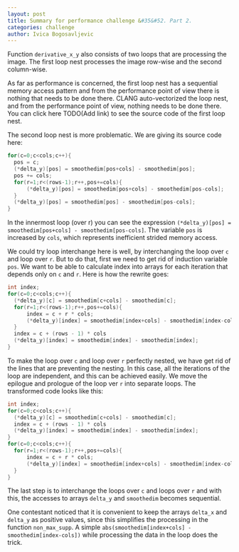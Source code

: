 ```yaml
---
layout: post
title: Summary for performance challenge &#35&#52. Part 2.
categories: challenge
author: Ivica Bogosavljevic
---
```


Function `derivative_x_y` also consists of two loops that are processing the image. The first loop nest processes the image row-wise and the second column-wise.

As far as performance is concerned, the first loop nest has a sequential memory access pattern and from the performance point of view there is nothing that needs to be done there. CLANG auto-vectorized the loop nest, and from the performance point of view, nothing needs to be done there. You can click here TODO(Add link) to see the source code of the first loop nest.

The second loop nest is more problematic. We are giving its source code here:

```cpp
for(c=0;c<cols;c++){
  pos = c;
  (*delta_y)[pos] = smoothedim[pos+cols] - smoothedim[pos];
  pos += cols;
  for(r=1;r<(rows-1);r++,pos+=cols){
      (*delta_y)[pos] = smoothedim[pos+cols] - smoothedim[pos-cols];
  }
  (*delta_y)[pos] = smoothedim[pos] - smoothedim[pos-cols];
}
```

In the innermost loop (over r) you can see the expression `(*delta_y)[pos] = smoothedim[pos+cols] - smoothedim[pos-cols]`. The variable `pos` is increased by `cols`, which represents inefficient strided memory access.

We could try loop interchange here is well, by interchanging the loop over `c` and loop over `r`. But to do that, first we need to get rid of induction variable `pos`. We want to be able to calculate index into arrays for each iteration that depends only on `c` and `r`. Here is how the rewrite goes:

```cpp
int index;
for(c=0;c<cols;c++){
  (*delta_y)[c] = smoothedim[c+cols] - smoothedim[c];
  for(r=1;r<(rows-1);r++,pos+=cols){
      index = c + r * cols;
      (*delta_y)[index] = smoothedim[index+cols] - smoothedim[index-cols];
  }
  index = c + (rows - 1) * cols
  (*delta_y)[index] = smoothedim[index] - smoothedim[index];
}
```

To make the loop over `c` and loop over `r` perfectly nested, we have get rid of the lines that are preventing the nesting. In this case, all the iterations of the loop are independent, and this can be achieved easily. We move the epilogue and prologue of the loop ver `r` into separate loops. The transformed code looks like this:

```cpp
int index;
for(c=0;c<cols;c++){
  (*delta_y)[c] = smoothedim[c+cols] - smoothedim[c];
  index = c + (rows - 1) * cols
  (*delta_y)[index] = smoothedim[index] - smoothedim[index];
}
for(c=0;c<cols;c++){
  for(r=1;r<(rows-1);r++,pos+=cols){
      index = c + r * cols;
      (*delta_y)[index] = smoothedim[index+cols] - smoothedim[index-cols];
  }
}
```

The last step is to interchange the loops over `c` and loops over `r` and with this, the accesses to arrays `delta_y` and `smoothedim` becomes sequential.

One contestant noticed that it is convenient to keep the arrays `delta_x` and `delta_y` as positive values, since this simplifies the processing in the function `non_max_supp`. A simple `abs(smoothedim[index+cols] - smoothedim[index-cols])` while processing the data in the loop does the trick.

